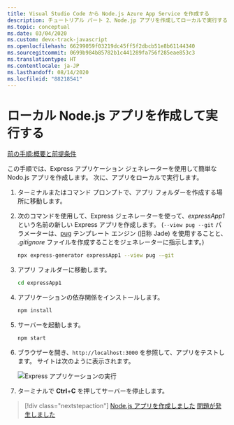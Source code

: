 ```yaml
---
title: Visual Studio Code から Node.js Azure App Service を作成する
description: チュートリアル パート 2、Node.jp アプリを作成してローカルで実行する
ms.topic: conceptual
ms.date: 03/04/2020
ms.custom: devx-track-javascript
ms.openlocfilehash: 66299059f03219dc45ff5f2dbcb51e8b61144340
ms.sourcegitcommit: 0699b984b85782b1c441289fa756f285eae853c3
ms.translationtype: HT
ms.contentlocale: ja-JP
ms.lasthandoff: 08/14/2020
ms.locfileid: "88218541"
---
```

# <a name="create-and-run-a-local-nodejs-app"></a>ローカル Node.js アプリを作成して実行する

[前の手順:概要と前提条件](tutorial-vscode-azure-app-service-node-01.md)

この手順では、Express アプリケーション ジェネレーターを使用して簡単な Nodo.js アプリを作成します。 次に、アプリをローカルで実行します。

1. ターミナルまたはコマンド プロンプトで、アプリ フォルダーを作成する場所に移動します。

1. 次のコマンドを使用して、Express ジェネレーターを使って、*expressApp1* という名前の新しい Express アプリを作成します。 (`--view pug --git` パラメーターは、[pug](https://pugjs.org/api/getting-started.html) テンプレート エンジン (旧称 Jade) を使用することと、 *.gitignore* ファイルを作成することをジェネレーターに指示します。)

    ```bash
    npx express-generator expressApp1 --view pug -–git
    ```

1. アプリ フォルダーに移動します。

    ```bash
    cd expressApp1
    ```

1. アプリケーションの依存関係をインストールします。

    ```bash
    npm install
    ```

1. サーバーを起動します。

    ```bash
    npm start
    ```

1. ブラウザーを開き、`http://localhost:3000` を参照して、アプリをテストします。 サイトは次のように表示されます。

    ![Express アプリケーションの実行](media/deploy-azure/express.png)

1. ターミナルで **Ctrl**+**C** を押してサーバーを停止します。

> [!div class="nextstepaction"]
> [Node.js アプリを作成しました](tutorial-vscode-azure-app-service-node-03.md) [問題が発生しました](https://www.research.net/r/PWZWZ52?tutorial=node-deployment-azureappservice&step=create-app)
